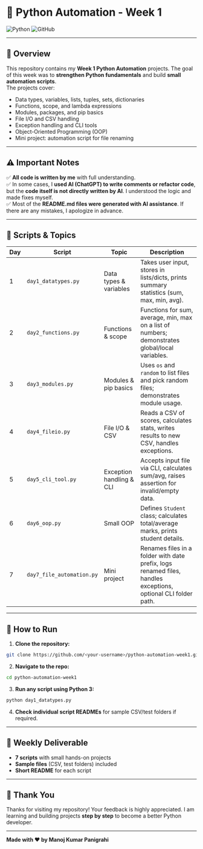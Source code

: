 
# 🐍 Python Automation - Week 1

![Python](https://img.shields.io/badge/Python-3.11-blue?logo=python&logoColor=white) ![GitHub](https://img.shields.io/badge/GitHub-Repo-black?logo=github&logoColor=white)

---

## 🎯 Overview

This repository contains my **Week 1 Python Automation** projects. The goal of this week was to **strengthen Python fundamentals** and build **small automation scripts**.  
The projects cover:

- Data types, variables, lists, tuples, sets, dictionaries  
- Functions, scope, and lambda expressions  
- Modules, packages, and pip basics  
- File I/O and CSV handling  
- Exception handling and CLI tools  
- Object-Oriented Programming (OOP)  
- Mini project: automation script for file renaming

---

## ⚠️ Important Notes

✅ **All code is written by me** with full understanding.  
✅ In some cases, I **used AI (ChatGPT) to write comments or refactor code**, but the **code itself is not directly written by AI**. I understood the logic and made fixes myself.  
✅ Most of the **README.md files were generated with AI assistance**. If there are any mistakes, I apologize in advance.  

---

## 📂 Scripts & Topics

| Day | Script | Topic | Description |
|-----|--------|-------|-------------|
| 1 | `day1_datatypes.py` | Data types & variables | Takes user input, stores in lists/dicts, prints summary statistics (sum, max, min, avg). |
| 2 | `day2_functions.py` | Functions & scope | Functions for sum, average, min, max on a list of numbers; demonstrates global/local variables. |
| 3 | `day3_modules.py` | Modules & pip basics | Uses `os` and `random` to list files and pick random files; demonstrates module usage. |
| 4 | `day4_fileio.py` | File I/O & CSV | Reads a CSV of scores, calculates stats, writes results to new CSV, handles exceptions. |
| 5 | `day5_cli_tool.py` | Exception handling & CLI | Accepts input file via CLI, calculates sum/avg, raises assertion for invalid/empty data. |
| 6 | `day6_oop.py` | Small OOP | Defines `Student` class; calculates total/average marks, prints student details. |
| 7 | `day7_file_automation.py` | Mini project | Renames files in a folder with date prefix, logs renamed files, handles exceptions, optional CLI folder path. |

---

## 🚀 How to Run

1. **Clone the repository:**
```bash
git clone https://github.com/<your-username>/python-automation-week1.git
````

2. **Navigate to the repo:**

```bash
cd python-automation-week1
```

3. **Run any script using Python 3:**

```bash
python day1_datatypes.py
```

4. **Check individual script READMEs** for sample CSV/test folders if required.

---

## 📝 Weekly Deliverable

* **7 scripts** with small hands-on projects
* **Sample files** (CSV, test folders) included
* **Short README** for each script

---

## 🙏 Thank You

Thanks for visiting my repository! Your feedback is highly appreciated.
I am learning and building projects **step by step** to become a better Python developer.

---

**Made with ❤️ by Manoj Kumar Panigrahi**

```


